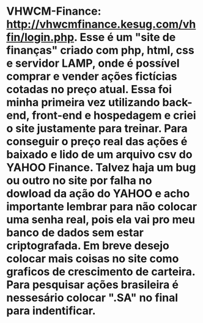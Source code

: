 # VHWCM-Finance: http://vhwcmfinance.kesug.com/vhfin/login.php. Esse é um "site de finanças" criado com php, html, css e servidor LAMP, onde é possível comprar e vender ações fictícias cotadas no preço atual. Essa foi minha primeira vez utilizando back-end, front-end e hospedagem e criei o site justamente para treinar. Para conseguir o preço real das ações é baixado e lido de um arquivo csv do YAHOO Finance. Talvez haja um bug ou outro no site por falha no dowload da ação do YAHOO e acho importante lembrar para não colocar uma senha real, pois ela vai pro meu banco de dados sem estar criptografada. Em breve desejo colocar mais coisas no site como graficos de crescimento de carteira. Para pesquisar ações brasileira é nessesário colocar ".SA" no final para indentificar.
